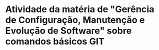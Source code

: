 # Atividade da matéria de "Gerência de Configuração, Manutenção e Evolução de Software" sobre comandos básicos GIT
